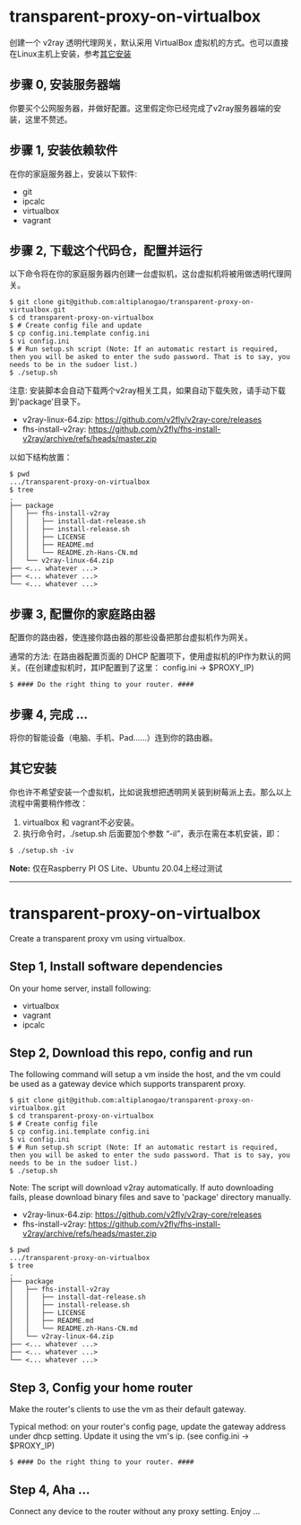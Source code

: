 # transparent-proxy-on-virtualbox

创建一个 v2ray 透明代理网关，默认采用 VirtualBox 虚拟机的方式。也可以直接在Linux主机上安装，参考[其它安装](#其它安装)

<!-- https://guide.v2fly.org/en_US/app/transparent_proxy.html#pros -->

## 步骤 0, 安装服务器端

你要买个公网服务器，并做好配置。这里假定你已经完成了v2ray服务器端的安装，这里不赘述。

## 步骤 1, 安装依赖软件

在你的家庭服务器上，安装以下软件:

* git
* ipcalc
* virtualbox
* vagrant

## 步骤 2, 下载这个代码仓，配置并运行

以下命令将在你的家庭服务器内创建一台虚拟机，这台虚拟机将被用做透明代理网关。

``` shell
$ git clone git@github.com:altiplanogao/transparent-proxy-on-virtualbox.git
$ cd transparent-proxy-on-virtualbox
$ # Create config file and update
$ cp config.ini.template config.ini
$ vi config.ini
$ # Run setup.sh script (Note: If an automatic restart is required, then you will be asked to enter the sudo password. That is to say, you needs to be in the sudoer list.)
$ ./setup.sh
```

注意: 安装脚本会自动下载两个v2ray相关工具，如果自动下载失败，请手动下载到'package'目录下。
* v2ray-linux-64.zip: https://github.com/v2fly/v2ray-core/releases
* fhs-install-v2ray: https://github.com/v2fly/fhs-install-v2ray/archive/refs/heads/master.zip

以如下结构放置：
```
$ pwd
.../transparent-proxy-on-virtualbox
$ tree
.
├── package
│   ├── fhs-install-v2ray
│   │   ├── install-dat-release.sh
│   │   ├── install-release.sh
│   │   ├── LICENSE
│   │   ├── README.md
│   │   └── README.zh-Hans-CN.md
│   └── v2ray-linux-64.zip
├── <... whatever ...>
├── <... whatever ...>
└── <... whatever ...>
```

## 步骤 3, 配置你的家庭路由器

配置你的路由器，使连接你路由器的那些设备把那台虚拟机作为网关。

通常的方法: 在路由器配置页面的 DHCP 配置项下，使用虚拟机的IP作为默认的网关。(在创建虚拟机时，其IP配置到了这里： config.ini -> $PROXY_IP)
```
$ #### Do the right thing to your router. ####
```

## 步骤 4, 完成 ...
将你的智能设备（电脑、手机、Pad……）连到你的路由器。

## 其它安装
你也许不希望安装一个虚拟机，比如说我想把透明网关装到树莓派上去。那么以上流程中需要稍作修改：
1. virtualbox 和 vagrant不必安装。
1. 执行命令时，./setup.sh 后面要加个参数 “-il”，表示在需在本机安装，即：
```shell
$ ./setup.sh -iv
```

**Note:** 仅在Raspberry PI OS Lite、Ubuntu 20.04上经过测试


---

# transparent-proxy-on-virtualbox
Create a transparent proxy vm using virtualbox.

<!-- https://guide.v2fly.org/en_US/app/transparent_proxy.html#pros -->

## Step 1, Install software dependencies

On your home server, install following:

* virtualbox
* vagrant
* ipcalc

## Step 2, Download this repo, config and run

The following command will setup a vm inside the host, and the vm could be used as a gateway device which supports transparent proxy.

``` shell
$ git clone git@github.com:altiplanogao/transparent-proxy-on-virtualbox.git
$ cd transparent-proxy-on-virtualbox
$ # Create config file
$ cp config.ini.template config.ini
$ vi config.ini
$ # Run setup.sh script (Note: If an automatic restart is required, then you will be asked to enter the sudo password. That is to say, you needs to be in the sudoer list.)
$ ./setup.sh
```

Note: The script will download v2ray automatically. If auto downloading fails, please download binary files and save to 'package' directory manually.
* v2ray-linux-64.zip: https://github.com/v2fly/v2ray-core/releases
* fhs-install-v2ray: https://github.com/v2fly/fhs-install-v2ray/archive/refs/heads/master.zip
```
$ pwd
.../transparent-proxy-on-virtualbox
$ tree
.
├── package
│   ├── fhs-install-v2ray
│   │   ├── install-dat-release.sh
│   │   ├── install-release.sh
│   │   ├── LICENSE
│   │   ├── README.md
│   │   └── README.zh-Hans-CN.md
│   └── v2ray-linux-64.zip
├── <... whatever ...>
├── <... whatever ...>
└── <... whatever ...>
```

## Step 3, Config your home router

Make the router's clients to use the vm as their default gateway.

Typical method: on your router's config page, update the gateway address under dhcp setting. Update it using the vm's ip. (see config.ini -> $PROXY_IP)
```
$ #### Do the right thing to your router. ####
```

## Step 4, Aha ...
Connect any device to the router without any proxy setting. Enjoy ... 

